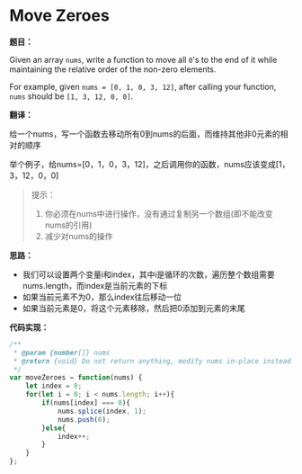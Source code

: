 # Move Zeroes

**题目：**

Given an array `nums`, write a function to move all `0`'s to the end of it while maintaining the relative order of the non-zero elements.

For example, given `nums = [0, 1, 0, 3, 12]`, after calling your function, `nums` should be `[1, 3, 12, 0, 0]`.

**翻译：**

给一个nums，写一个函数去移动所有0到nums的后面，而维持其他非0元素的相对的顺序

举个例子，给nums=[0，1，0，3，12]，之后调用你的函数，nums应该变成[1，3，12，0，0]

> 提示：
>
> 1. 你必须在nums中进行操作，没有通过复制另一个数组(即不能改变nums的引用)
> 2. 减少对nums的操作

**思路：**

* 我们可以设置两个变量i和index，其中i是循环的次数，遍历整个数组需要nums.length，而index是当前元素的下标
* 如果当前元素不为0，那么index往后移动一位
* 如果当前元素是0，将这个元素移除，然后把0添加到元素的末尾

**代码实现：**

```javascript
/**
 * @param {number[]} nums
 * @return {void} Do not return anything, modify nums in-place instead.
 */
var moveZeroes = function(nums) {
    let index = 0;
    for(let i = 0; i < nums.length; i++){
        if(nums[index] === 0){
            nums.splice(index, 1);
            nums.push(0);
        }else{
            index++;
        }
    }
};
```

